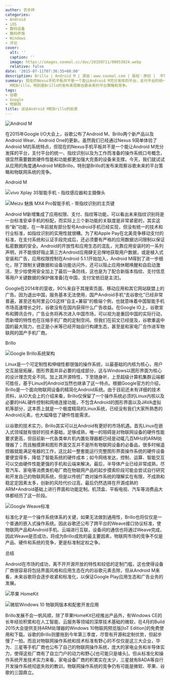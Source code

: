 ```yaml
---
author: 农步祥
categories:
- Android
- iOS
- 数码设备
- 数码终端
- Windows
- 评论
cover:
  alt: ''
  caption: ''
  image: https://images.soomal.cc/doc/20150711/00053024.webp
  relative: false
date: '2015-07-11T07:36:35+08:00'
description: Brillo | Android M | 源自：www.soomal.com | 版权：原创 |  平均/总评分：09.14/128
summary: 现在的Nexus手机平板并不是一个能让Android M充分发挥的平台，支付平台的统一、指纹识别以及为工作而准备的操作系统口号概念，很显然需要数款硬件性能和功能都更加强大完善的设备来支撑。今天，我们就试试从应用的角度通Android
  M和Brillo，特别是Brillo的发布来观察谷歌未来的平台策略和竞争。
tags:
- 谷歌
- Google
- 物联网
title: 谈谈Android M和Brillo的前景
---
```


![Android M](https://images.soomal.cc/doc/20150711/00053021.webp)



在2015年Google I/O大会上，谷歌公布了Android M、Brillo两个新产品以及Android Wear、Android One的更新。虽然我们已经通过Nexus 9简单体验了Android M的系统特点，但现在的Nexus手机平板并不是一个能让Android M充分发挥的平台，支付平台的统一、指纹识别以及为工作而准备的操作系统口号概念，很显然需要数款硬件性能和功能都更加强大完善的设备来支撑。今天，我们就试试从应用的角度通Android M和Brillo，特别是Brillo的发布来观察谷歌未来的平台策略和物联网系统的竞争。



Android M



![vivo Xplay 3S智能手机 - 指纹感应器和主摄像头](https://images.soomal.cc/doc/20140121/00039808_01.webp)



![Meizu 魅族 MX4 Pro智能手机 - 带指纹识别的主页键](https://images.soomal.cc/doc/20141126/00047625_01.webp)



Android M新增集成了应用权限、支付、指纹等功能，可以看出未来指纹识别将是一台标准安卓手机的标配，而实际上三个新功能的关联度是非常紧密的，其实这些“新”功能，在一年前就有部分型号Android手机已经实现，但没有统一的技术和行业标准，如指纹识别的实用性就很糟。为了和Apple Pay在北美竞争移动支付的标准，在支付系统和认证手段完成后，还必须要有严格的应用数据访问限制以保证私密数据的安全。Android的开放性和应用生态的混乱，光靠应用安装时的一系列声明，并不能很好阻止第三方Android应用肆无忌惮地获取用户数据，或是植入式安装和广告，应用权限控制在Android 5.1.1开始加入，Android M得到了进一步细化，除了限制关键数据和设备功能访问外，还可以阻止应用休眠唤醒和自启动激活，至少给使用安全加上了最后一条防线，这也是为了配合新版本指纹、支付信息等用户关键数据的保护做准备[在中国，支付宝依旧是主流]。



Google在2014年的营收，90%来自于其搜索页面、移动应用和其它网站联盟上的广告。因为退出中国，服务基本无法使用，国产Android手机“去谷歌化”已经非常普遍，甚至还有阿里云OS这样“自主+兼容”的极端个例，也就意味着中国智能手机市场高速增长之时，谷歌没有在国内获得什么广告收益。在Google IO上，谷歌宣布和腾讯合作，广告业务将再次进入中国市场，可以视为是重回中国的实际行动，而新增的特性也在压缩手机厂商的定制空间。但我们在前文已经提及，谷歌重返中国的最大阻力，也正是小米等已经开始自行构建生态，甚至是和家电厂合作进军物联网的国产手机厂商。



Brillo



![Google Brillo系统架构](https://images.soomal.cc/doc/20150711/00053019.webp)



Linux是一个可定制性和伸缩性都很强的操作系统，以最基础的内核为核心，用户交互层层拓展，图形界面并非必要的组成部分，这与Windows以图形界面为核心的设计理念完全不同。加上其开源特性，下至随身听，上至超级计算机集群云端都可胜任，基于Linux的Android当然也继承了这一特点。根据Google官方的介绍，Brillo是一个面向物联网设备的精简化Android系统。由于目前还未有详细的技术资料，从IO大会上的介绍来看，Brillo仅保留了一个操作系统必须的Linux内核以及必要的HAL硬件控制和网络连接功能，不包含Android的图形界面以及JAVA虚拟机等部分，这本质上就是一个极度精简的Linux系统，已经没有我们大家所熟悉的Android元素，也大幅降低了硬件性能需求。



以谷歌的技术实力，Brillo其实可以比Android有更好的市场机遇。首先Linux在嵌入式领域就有很好的技术基础，足够成熟，唯一的阻碍是对物联网设备的硬件性能要求更高，但目前新一代各类单片机内置处理器都已经是动辄几百MHz的ARM处理器了；而且触摸屏和图形界面交互并不是所有物联网设备的必备品，很多时候遥控器就能满足电器的工作，这比起一整套能运行完整图形界面操作系统的硬件设备要便宜得多，降低了智能系统的硬件成本；如今网络发达，控制、运算、智能交互可以交由硬件性能更强的手机和云端来解决。最后，半导体产业已经非常成熟，尽管汽车、家电等消费类机电厂商在物联网产品的起步摸索阶段可能会尝试自行研究和开发自己的物联网系统，但是以传统厂商对操作系统的理解实在有限，不成熟和稳定定因素太多，创新的风险代价过高，最后仍然选择在开源成熟的ARM+Android基础上进行界面和功能定制。机顶盒、平板电视、汽车等消费品大体都经历了这一阶段。



![Google Weave标准](https://images.soomal.cc/doc/20150711/00053020.webp)



标准化才是一个操作系统体系的关键，如果无法做到通用性，Brillo也将仅仅是一个普通的嵌入式操作系统。因此谷歌还公布了跨平台的Weave接口协议标准，使物联网产品和Android手机、云端进行互联，设备间的通信也将通过Weave完成，因此Weave是否成功，将成为Brillo成败的最主要因素，物联网市场的竞争不仅是产品、硬件和系统的竞争，更是标准制定权之争。



总结



Android在市场的成功，离不开开源开放的特性和较低的定制门槛，这也使得设备厂商很容易将包括界面风格和应用生态在内的谷歌元素去除，但从Android M来看，未来谷歌将会逐步收紧和标准化，以保证Google Play应用生态和广告业务的发展。



![苹果 HomeKit](https://images.soomal.cc/doc/20150711/00053022_01.webp)



![微软Windows 10 物联网版本和配套开发应用](https://images.soomal.cc/doc/20150711/00053023_01.webp)



Brillo发展不会一帆风顺，除了苹果HomeKit已经推出产品外，有Windows CE的长年经验积累和在人工智能、云服务等领域的深厚技术基础的微软，在4月的Build 2015大会提供支持ARM处理器的Windows 10物联网预览版[IoT Edition]的免费使用和下载。谷歌的Brillo则要拖到今年第三季度，尽管有开源和定制优势，但起步慢了一拍。而且对物联网操作系统和技术标准有野心的不仅仅是这三大企业，华为、三星等手机厂商也公布了自己的物联网操作系统，庞大的家电业务和半导体实力，使得这些厂商有了自立门户的动力和野心[也可能只是噱头]。但从标准化和操作系统开发技术实力来看，家电设备厂商的积累实在太少，三星就有BADA等自行开发操作系统彻底失败的教训，物联网操作系统的竞争仍有可能是微软、苹果、谷歌的三国鼎立。